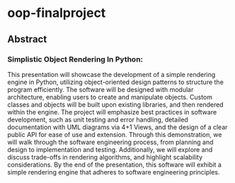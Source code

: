 # oop-finalproject

## Abstract

### Simplistic Object Rendering In Python:

This presentation will showcase the development of a simple rendering engine in Python, utilizing object-oriented design patterns to structure the program efficiently. The software will be designed with modular architecture, enabling users to create and manipulate objects. Custom classes and objects will be built upon existing libraries, and then rendered within the engine. The project will emphasize best practices in software development, such as unit testing and error handling, detailed documentation with UML diagrams via 4+1 Views, and the design of a clear public API for ease of use and extension. Through this demonstration, we will walk through the software engineering process, from planning and design to implementation and testing. Additionally, we will explore and discuss trade-offs in rendering algorithms, and highlight scalability considerations. By the end of the presentation, this software will exhibit a simple rendering engine that adheres to software engineering principles.
